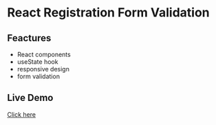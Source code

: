 # React Registration Form Validation
## Feactures
- React components
- useState hook
- responsive design
- form validation
## Live Demo
[Click here](https://form-validation-lake.vercel.app/)
